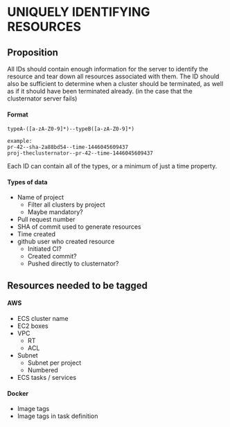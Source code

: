 # UNIQUELY IDENTIFYING RESOURCES


## Proposition

All IDs should contain enough information for the server to identify
the resource and tear down all resources associated with them. The
ID should also be sufficient to determine when a cluster should be
terminated, as well as if it should have been terminated already.
(in the case that the clusternator server fails)


#### Format

```
typeA-([a-zA-Z0-9]*)--typeB([a-zA-Z0-9]*)

example:
pr-42--sha-2a88bd54--time-1446045609437
proj-theclusternator--pr-42--time-1446045609437
```

Each ID can contain all of the types, or a minimum of just a time
property.


#### Types of data

- Name of project
  - Filter all clusters by project
  - Maybe mandatory?
- Pull request number
- SHA of commit used to generate resources
- Time created
- github user who created resource
  - Initiated CI?
  - Created commit?
  - Pushed directly to clusternator?


## Resources needed to be tagged

#### AWS

- ECS cluster name
- EC2 boxes
- VPC
  - RT
  - ACL
- Subnet
  - Subnet per project
  - Numbered
- ECS tasks / services

#### Docker

- Image tags
- Image tags in task definition


